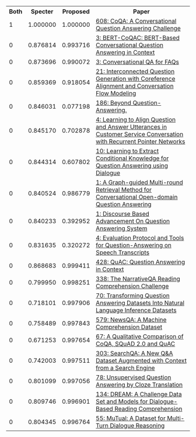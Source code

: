 <html><table><tr>
<th>Both</th>
<th>Specter</th>
<th>Proposed</th>
<th>Paper</th>
</tr>
<tr>
<td>1</td>
<td>1.000000</td>
<td>1.000000</td>
<td><a href="https://www.semanticscholar.org/paper/990a7b4eceedb6e053e6386269481bdfc42a1094">608: CoQA: A Conversational Question Answering Challenge</a></td>
</tr>
<tr>
<td>0</td>
<td>0.876814</td>
<td>0.993716</td>
<td><a href="https://www.semanticscholar.org/paper/bb77ab10ad9831fc9f1bb51a85006c50b7c1d643">3: BERT-CoQAC: BERT-Based Conversational Question Answering in Context</a></td>
</tr>
<tr>
<td>0</td>
<td>0.873696</td>
<td>0.990072</td>
<td><a href="https://www.semanticscholar.org/paper/a8c4ea447b6dc6a0963063f53579dfc5c5cabdfc">3: Conversational QA for FAQs</a></td>
</tr>
<tr>
<td>0</td>
<td>0.859369</td>
<td>0.918054</td>
<td><a href="https://www.semanticscholar.org/paper/561564941c60a58bb277841090a7e2ac8c2309c4">21: Interconnected Question Generation with Coreference Alignment and Conversation Flow Modeling</a></td>
</tr>
<tr>
<td>0</td>
<td>0.846031</td>
<td>0.077198</td>
<td><a href="https://www.semanticscholar.org/paper/019f7f3ac989411c023ab02ca731fc13d9a9c447">186: Beyond Question-Answering.</a></td>
</tr>
<tr>
<td>0</td>
<td>0.845170</td>
<td>0.702878</td>
<td><a href="https://www.semanticscholar.org/paper/3b89354126a5353665cf27ea0e833bf6f31061cf">4: Learning to Align Question and Answer Utterances in Customer Service Conversation with Recurrent Pointer Networks</a></td>
</tr>
<tr>
<td>0</td>
<td>0.844314</td>
<td>0.607802</td>
<td><a href="https://www.semanticscholar.org/paper/c2a9db214f2954109a1d45885a0fd87efb624685">10: Learning to Extract Conditional Knowledge for Question Answering using Dialogue</a></td>
</tr>
<tr>
<td>0</td>
<td>0.840524</td>
<td>0.986779</td>
<td><a href="https://www.semanticscholar.org/paper/97b35d9f40e30cafc5673a30f82c77d7af608f90">1: A Graph-guided Multi-round Retrieval Method for Conversational Open-domain Question Answering</a></td>
</tr>
<tr>
<td>0</td>
<td>0.840233</td>
<td>0.392952</td>
<td><a href="https://www.semanticscholar.org/paper/20d57bad971bd113d605b19c15b5d69f7ce95343">1: Discourse Based Advancement On Question Answering System</a></td>
</tr>
<tr>
<td>0</td>
<td>0.831635</td>
<td>0.320272</td>
<td><a href="https://www.semanticscholar.org/paper/6689366257393fac671063b7f980d006f579db25">4: Evaluation Protocol and Tools for Question-Answering on Speech Transcripts</a></td>
</tr>
<tr>
<td>0</td>
<td>0.868683</td>
<td>0.999411</td>
<td><a href="https://www.semanticscholar.org/paper/39e734da43eb8c72e9549b42e96760545036f8e5">428: QuAC: Question Answering in Context</a></td>
</tr>
<tr>
<td>0</td>
<td>0.799950</td>
<td>0.998251</td>
<td><a href="https://www.semanticscholar.org/paper/d91043f0d48b9b2c8ff7ee321abb8fd7efafff7a">338: The NarrativeQA Reading Comprehension Challenge</a></td>
</tr>
<tr>
<td>0</td>
<td>0.718101</td>
<td>0.997906</td>
<td><a href="https://www.semanticscholar.org/paper/8f1c9b656157b1d851563fb42129245701d83175">70: Transforming Question Answering Datasets Into Natural Language Inference Datasets</a></td>
</tr>
<tr>
<td>0</td>
<td>0.758489</td>
<td>0.997843</td>
<td><a href="https://www.semanticscholar.org/paper/3eda43078ae1f4741f09be08c4ecab6229046a5c">579: NewsQA: A Machine Comprehension Dataset</a></td>
</tr>
<tr>
<td>0</td>
<td>0.671253</td>
<td>0.997654</td>
<td><a href="https://www.semanticscholar.org/paper/0a5606f0d56c618aa610cb1677e2788a3bd678fa">67: A Qualitative Comparison of CoQA, SQuAD 2.0 and QuAC</a></td>
</tr>
<tr>
<td>0</td>
<td>0.742003</td>
<td>0.997511</td>
<td><a href="https://www.semanticscholar.org/paper/3adff57fd09965224506a1bacc0579d9d3c8c11e">303: SearchQA: A New Q&A Dataset Augmented with Context from a Search Engine</a></td>
</tr>
<tr>
<td>0</td>
<td>0.801099</td>
<td>0.997056</td>
<td><a href="https://www.semanticscholar.org/paper/b2821ea94b1a7645a8befabce3a161473eb2e965">78: Unsupervised Question Answering by Cloze Translation</a></td>
</tr>
<tr>
<td>0</td>
<td>0.809746</td>
<td>0.996901</td>
<td><a href="https://www.semanticscholar.org/paper/6ff68b34a5f78bdd14437fe5a79aebbc42c26467">134: DREAM: A Challenge Data Set and Models for Dialogue-Based Reading Comprehension</a></td>
</tr>
<tr>
<td>0</td>
<td>0.804345</td>
<td>0.996764</td>
<td><a href="https://www.semanticscholar.org/paper/07ded4cf00095d91e8689a0a52d9e20eb64aca0b">55: MuTual: A Dataset for Multi-Turn Dialogue Reasoning</a></td>
</tr>
</table></html>
